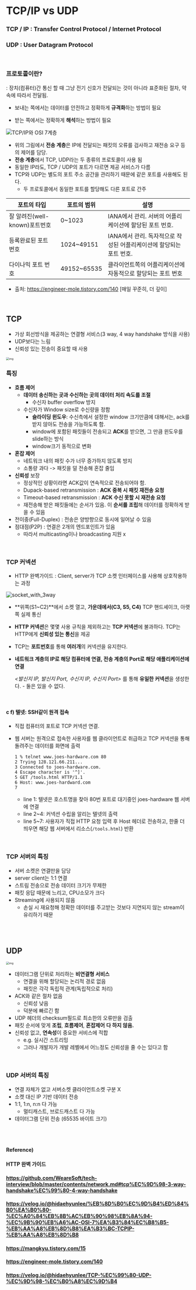 # TCP/IP vs UDP

### TCP / IP : Transfer Control Protocol / Internet Protocol

### UDP : User Datagram Protocol

 <br>

### 프로토콜이란?

: 장치(컴퓨터)간 통신 할 때 그냥 전기 신호가 전달되는 것이 아니라 표준화된 절차, 약속에 따라서 전달됨.

* 보내는 쪽에서는 데이터를 안전하고 정확하게 **규격화**하는 방법이 필요

* 받는 쪽에서는 정확하게 **해석**하는 방법이 필요

  

![TCP/IP와 OSI 7계층](https://madplay.github.io/img/post/2018-02-04-network-tcp-udp-tcpip-1.png) 

* 위의 그림에서 **전송 계층**은 IP에 전달되는 패킷의 오류를 검사하고 재전송 요구 등의 제어를 담당.
* **전송 계층**에서 TCP, UDP라는 두 종류의 프로토콜이 사용 됨 
* 동일한 IP라도, TCP / UDP의 포트가 다르면 제공 서비스가 다름
* TCP와 UDP는 별도의 포트 주소 공간을 관리하기 때문에 같은 포트를 사용해도 된다.
  * 두 프로토콜에서 동일한 포트를 할당해도 다른 포트로 간주

| **포트의 타입**               | **포트의 범위** | **설명**                                                     |
| ----------------------------- | --------------- | ------------------------------------------------------------ |
| 잘 알려진(well-known)포트번호 | 0~1023          | IANA에서 관리. 서버의 어플리케이션에 할당된 포트 번호.       |
| 등록완료된 포트 번호          | 1024~49151      | IANA에서 관리. 독자적으로 작성된 어플리케이션에 할당되는 포트 번호. |
| 다이나믹 포트 번호            | 49152~65535     | 클라이언트쪽의 어플리케이션에 자동적으로 할당되는 포트 번호  |

* 출처: https://engineer-mole.tistory.com/140 [매일 꾸준히, 더 깊이]

<br>

## TCP

* 가상 회선방식을 제공하는 연결형 서비스(3 way, 4 way handshake 방식을 사용)
* UDP보다는 느림
* 신뢰성 있는 전송이 중요할 때 사용

<img src="https://github.com/WeareSoft/tech-interview/raw/master/contents/images/tcp-virtual-circuit.png" alt="img" style="zoom:50%;" /> 

### 특징

* **흐름 제어**
  * **데이터 송신하는 곳과 수신하는 곳의 데이터 처리 속도를 조절**
    * 수신자 buffer overflow 방지
  * 수신자가 Window size로 수신량을 정함
    * **슬라이딩 윈도우**: 수신측에서 설정한 window 크기만큼에 대해서는, ack를 받지 않아도 전송을 가능하도록 함.
    * window에 포함된 패킷들이 전송되고 **ACK**를 받으면, 그 만큼 윈도우를 slide하는 방식
    * window크기 동적으로 변화
* **혼잡 제어**
  * 네트워크 내의 패킷 수가 너무 증가하지 않도록 방지
  * 소통량 과다 -> 패킷을 덜 전송해 혼잡 줄임
* **신뢰성** 보장
  * 정상적인 상황이라면 ACK값이 연속적으로 전송되어야 함.
  * Dupack-based retransmission : **ACK 중복 시 패킷 재전송 요청**
  * Timeout-based retransmission : **ACK 수신 못할 시 재전송 요청**
  * 재전송해 받은 패킷들에는 순서가 있음. 이 **순서를 조립**해 데이터를 정확하게 받을 수 있음
* 전이중(Full-Duplex) : 전송은 양방향으로 동시에 일어날 수 있음
* 점대점(P2P) : 연결은 2개의 엔드포인트가 있음
  * 따라서 multicasting이나 broadcasting 지원 x

<br>

### TCP 커넥션

* HTTP 완벽가이드 : Client, server가 TCP 소켓 인터페이스를 사용해 상호작용하는 과정

![socket_with_3way](./images/socket_with_3way.png) 

* **위쪽(S1~C2)**에서 소켓 열고, **가운데에서(C3, S5, C4)** TCP 핸드셰이크, 아랫쪽 실제 통신

* **HTTP 커넥션**은 몇몇 사용 규칙을 제외하고는 **TCP 커넥션**에 불과하다. TCP는 HTTP에게 **신뢰성 있는 통신**을 제공

* TCP는 **포트번호**를 통해 **여러개**의 커넥션을 유지한다.

* **네트워크 계층의 IP로 해당 컴퓨터에 연결, 전송 계층의 Port로 해당 애플리케이션에 연결**

  *<발신지 IP, 발신지 Port, 수신지 IP, 수신지 Port>* 를 통해 **유일한 커넥션**을 생성한다. - 둘은 있을 수 없다.

<br>

#### c f) 텔넷: SSH같이 원격 접속

* 직접 컴퓨터의 포트로 TCP 커넥션 연결.

* 웹 서버는 원격으로 접속한 사용자를 웹 클라이언트로 취급하고 TCP 커넥션을 통해 돌려주는 데이터를 화면에 출력

  ``` http
  1 % telnet www.joes-hardware.com 80
  2 Trying 128.121.66.211...
  3 Connected to joes-hardware.com.
  4 Escape character is '^]'.
  5 GET /tools.html HTTP/1.1
  6 Host: www.joes-hardward.com
  7 
  ```

  * line 1: 텔넷은 호스트명을 찾아 80번 포트로 대기중인 joes-hardware 웹 서버에 연결
  * line 2~4: 커넥션 수립을 알리는 텔넷의 출력
  * line 5~7: 사용자가 직접 HTTP 요청 입력 후 Host 헤더로 전송하고, 한줄 더 띄우면 해당 웹 서버에서 리소스(`/tools.html`) 반환

<br>

### TCP 서버의 특징

* 서버 소켓은 연결만을 담당
* server client는 1:1 연결
* 스트림 전송으로 전송 데이터 크기가 무제한
* 패킷 응답 때문에 느리고, CPU소모가 크다
* Streaming에 사용되지 않음
  * 손실 시 재요청해 정확한 데이터를 주고받는 것보다 지연되지 않는 stream이 유리하기 때문

<br><br>

## UDP

<img src="https://github.com/WeareSoft/tech-interview/raw/master/contents/images/udp-datagram.png" alt="img" style="zoom:50%;" /> 

* 데이터그램 단위로 처리하는 **비연결형 서비스**
  * 연결을 위해 할당되는 논리적 경로 없음
  * 패킷은 각각 독립적 관계(독립적으로 처리)
* ACK와 같은 절차 없음
  * 신뢰성 낮음
  * 덕분에 빠르긴 함
* UDP 헤더의 checksum필드로 최소한의 오류만을 검출
* 패킷 순서에 맞게 **조립**, **흐름제어**, **혼잡제어** **다 하지 않음.**
* 신뢰성 없고, **연속성**이 중요한 서비스에 적합
  * e.g. 실시간 스트리밍
  * 그러나 개발자가 개발 레벨에서 어느정도 신뢰성을 줄 수는 있다고 함

<br>

### UDP 서버의 특징

* 연결 자체가 없고 서버소켓 클라이언트소켓 구분 X
* 소켓 대신 IP 기반 데이터 전송
* 1:1, 1:n, n:n 다 가능
  * 멀티캐스트, 브로드캐스트 다 가능
* 데이터그램 단위 전송 (65535 바이트 크기)

<br><br>

#### Reference)

#### HTTP 완벽 가이드

#### https://github.com/WeareSoft/tech-interview/blob/master/contents/network.md#tcp%EC%9D%98-3-way-handshake%EC%99%80-4-way-handshake

#### https://velog.io/@hidaehyunlee/%EB%8D%B0%EC%9D%B4%ED%84%B0%EA%B0%80-%EC%A0%84%EB%8B%AC%EB%90%98%EB%8A%94-%EC%9B%90%EB%A6%AC-OSI-7%EA%B3%84%EC%B8%B5-%EB%AA%A8%EB%8D%B8%EA%B3%BC-TCPIP-%EB%AA%A8%EB%8D%B8

#### https://mangkyu.tistory.com/15

#### https://engineer-mole.tistory.com/140

#### https://velog.io/@hidaehyunlee/TCP-%EC%99%80-UDP-%EC%9D%98-%EC%B0%A8%EC%9D%B4

